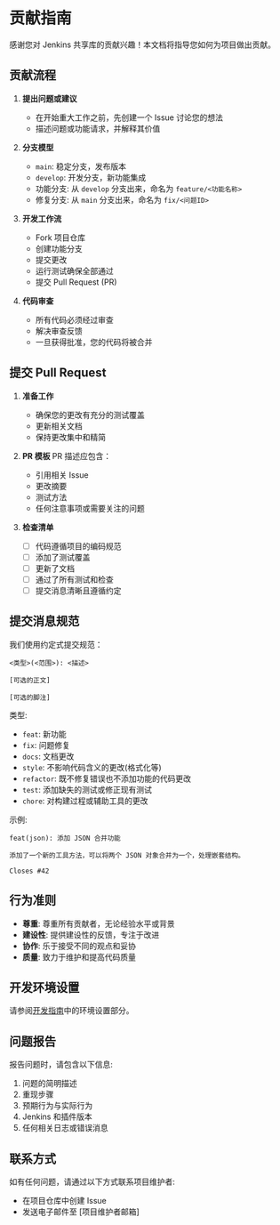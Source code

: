 # 贡献指南

感谢您对 Jenkins 共享库的贡献兴趣！本文档将指导您如何为项目做出贡献。

## 贡献流程

1. **提出问题或建议**
   - 在开始重大工作之前，先创建一个 Issue 讨论您的想法
   - 描述问题或功能请求，并解释其价值

2. **分支模型**
   - `main`: 稳定分支，发布版本
   - `develop`: 开发分支，新功能集成
   - 功能分支: 从 `develop` 分支出来，命名为 `feature/<功能名称>`
   - 修复分支: 从 `main` 分支出来，命名为 `fix/<问题ID>`

3. **开发工作流**
   - Fork 项目仓库
   - 创建功能分支
   - 提交更改
   - 运行测试确保全部通过
   - 提交 Pull Request (PR)

4. **代码审查**
   - 所有代码必须经过审查
   - 解决审查反馈
   - 一旦获得批准，您的代码将被合并

## 提交 Pull Request

1. **准备工作**
   - 确保您的更改有充分的测试覆盖
   - 更新相关文档
   - 保持更改集中和精简

2. **PR 模板**
   PR 描述应包含：
   - 引用相关 Issue
   - 更改摘要
   - 测试方法
   - 任何注意事项或需要关注的问题

3. **检查清单**
   - [ ] 代码遵循项目的编码规范
   - [ ] 添加了测试覆盖
   - [ ] 更新了文档
   - [ ] 通过了所有测试和检查
   - [ ] 提交消息清晰且遵循约定

## 提交消息规范

我们使用约定式提交规范：

```
<类型>(<范围>): <描述>

[可选的正文]

[可选的脚注]
```

类型:
- `feat`: 新功能
- `fix`: 问题修复
- `docs`: 文档更改
- `style`: 不影响代码含义的更改(格式化等)
- `refactor`: 既不修复错误也不添加功能的代码更改
- `test`: 添加缺失的测试或修正现有测试
- `chore`: 对构建过程或辅助工具的更改

示例:
```
feat(json): 添加 JSON 合并功能

添加了一个新的工具方法，可以将两个 JSON 对象合并为一个，处理嵌套结构。

Closes #42
```

## 行为准则

- **尊重**: 尊重所有贡献者，无论经验水平或背景
- **建设性**: 提供建设性的反馈，专注于改进
- **协作**: 乐于接受不同的观点和妥协
- **质量**: 致力于维护和提高代码质量

## 开发环境设置

请参阅[开发指南](development.md)中的环境设置部分。

## 问题报告

报告问题时，请包含以下信息:

1. 问题的简明描述
2. 重现步骤
3. 预期行为与实际行为
4. Jenkins 和插件版本
5. 任何相关日志或错误消息

## 联系方式

如有任何问题，请通过以下方式联系项目维护者:

- 在项目仓库中创建 Issue
- 发送电子邮件至 [项目维护者邮箱]
